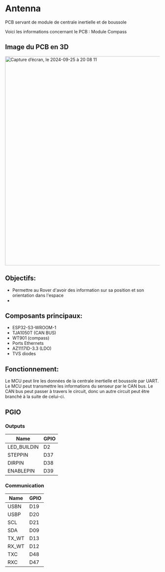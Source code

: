 # Antenna
PCB servant de module de centrale inertielle et de boussole

Voici les informations concernant le PCB : Module Compass

## Image du PCB en 3D
<img width="682" alt="Capture d’écran, le 2024-09-25 à 20 08 11" src="https://github.com/user-attachments/assets/9aff4c2e-3dd0-4822-af0d-dab2a5f7f2c7">



## Objectifs:
* Permettre au Rover d'avoir des information sur sa position et son orientation dans l'espace
* 


## Composants principaux:
* ESP32-S3-WROOM-1
* TJA1050T (CAN BUS)
* WT901 (compass)
* Ports Ethernets
* AZ1117ID-3.3 (LDO)
* TVS diodes

## Fonctionnement:
Le MCU peut lire les données de la centrale inertielle et boussole par UART.
Le MCU peut transmettre les informations du senseur par le CAN bus.
Le CAN bus peut passer à travers le circuit, donc un autre circuit peut être branché à la suite de celui-ci.

## PGIO
### Outputs

Name         | GPIO
---          | ---
LED_BUILDIN  | D2
STEPPIN      | D37
DIRPIN       | D38
ENABLEPIN    | D39

### Communication

Name    | GPIO
---     | ---
USBN    | D19
USBP    | D20
SCL     | D21
SDA     | D09
TX_WT   | D13
RX_WT   | D12
TXC     | D48
RXC     | D47
